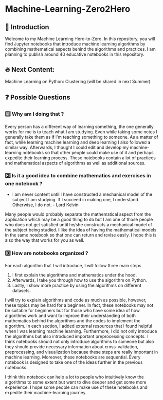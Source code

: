 # Machine-Learning-Zero2Hero

## 👋 Introduction 

Welcome to my Machine Learning Hero-to-Zero. In this repository, you will find Jupyter notebooks that introduce machine learning algorithms by combining mathematical aspects behind the algorithms and practices. I am planning to publish around 40 educative notebooks in this repository.

 ## 🔥 Next Content:
 
Machine Learning on Python: Clustering (will be shared in next Summer)

## ❓ Possible Questions

### 1️⃣ Why am I doing that ? 

Every person has a different way of learning something, the one generally works for me is to teach what I am studying. Even while taking some notes I generally take them as if I'm teaching something to someone. As a matter of fact, while learning machine learning and deep learning I also followed a similar way. Afterwards, I thought I could edit and develop my machine-learning notebooks so that other people could make use of it and perhaps expedite their learning process. These notebooks contain a lot of practices and mathematical aspects of algorithms as well as additional sources. 

### 2️⃣ Is it a good idea to combine mathematics and exercises in one notebook ?

* I am never content until I have constructed a mechanical model of the subject I am studying. If I succeed in making one, I understand. Otherwise, I do not. - Lord Kelvin

Many people would probably separate the mathematical aspect from the application which may be a good thing to do but I am one of those people who does not get satisfied until he/she constructs a mechanical model of the subject being studied. I like the idea of having the mathematical models in the same notebook so that one can return and revise easily. I hope this is also the way that works for you as well.

### 3️⃣ How are notebooks organized ?

For each algorithm that I will introduce, I will follow three main steps.

1. I first explain the algorithms and mathematics under the hood. 
2. Afterwards, I take you through how to use the algorithm on Python. 
3. Lastly, I show more practice by using the algorithms on different datasets.

I will try to explain algorithms and code as much as possible, however, these topics may be hard for a beginner. In fact, these notebooks may not be suitable for beginners but for those who have some idea of how algorithms work and want to improve their understanding of both mathematics behind the algorithms and the codes to implement the algorithm. In each section, I added external resources that I found helpful when I was learning machine learning. Furthermore, I did not only introduce the algorithms but also introduced important preprocessing concepts.  I think notebooks should not only introduce algorithms to someone but also they should provide necessary information about cross-validation, preprocessing, and visualization because these steps are really important in machine learning. Moreover, these notebooks are sequential. Every notebook is designed to take one of the ideas further in the previous notebooks. 
 
 I think this notebook can help a lot to people who intuitively know the algorithms to some extent but want to dive deeper and get some more experience. I hope some people can make use of these notebooks and expedite their machine-learning journey.
 

